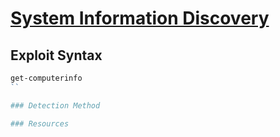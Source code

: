 # [System Information Discovery](https://attack.mitre.org/techniques/T1082/)

## Exploit Syntax

```powershell 
get-computerinfo
``

### Detection Method

### Resources